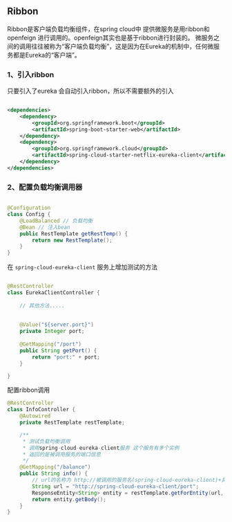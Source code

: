 ## Ribbon

Ribbon是客户端负载均衡组件，在spring cloud中 提供微服务是用ribbon和openfeign
进行调用的。openfeign其实也是基于ribbon进行封装的。
微服务之间的调用往往被称为“客户端负载均衡”，这是因为在Eureka的机制中，任何微服务都是Eureka的“客户端”。

### 1、引入ribbon

只要引入了eureka 会自动引入ribbon，所以不需要额外的引入

```xml

<dependencies>
    <dependency>
        <groupId>org.springframework.boot</groupId>
        <artifactId>spring-boot-starter-web</artifactId>
    </dependency>
    <dependency>
        <groupId>org.springframework.cloud</groupId>
        <artifactId>spring-cloud-starter-netflix-eureka-client</artifactId>
    </dependency>
</dependencies>
```

### 2、配置负载均衡调用器

```java

@Configuration
class Config {
    @LoadBalanced // 负载均衡
    @Bean // 注入bean
    public RestTemplate getRestTemp() {
        return new RestTemplate();
    }
}
```

在 `spring-cloud-eureka-client` 服务上增加测试的方法

```java

@RestController
class EurekaClientController {
    
    // 其他方法.....
    
    
    @Value("${server.port}")
    private Integer port;
    
    @GetMapping("/port")
    public String getPort() {
        return "port:" + port;
    }

}
```

配置ribbon调用

```java
@RestController
class InfoController {
    @Autowired
    private RestTemplate restTemplate;

    /**
     * 测试负载均衡调用
     * 调用spring-cloud-eureka-client服务 这个服务有多个实例
     * 返回的是被调用服务的端口信息
     */
    @GetMapping("/balance")
    public String info() {
        // url的名称为 http://被调用的服务名(spring-cloud-eureka-client)+具体的url(/port)
        String url = "http://spring-cloud-eureka-client/port";
        ResponseEntity<String> entity = restTemplate.getForEntity(url, String.class);
        return entity.getBody();
    }
}
```